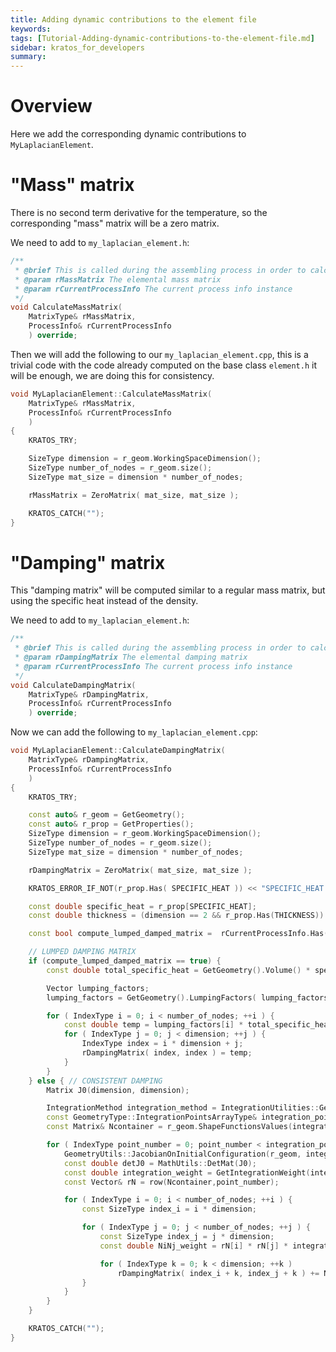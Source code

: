 ```yaml
---
title: Adding dynamic contributions to the element file
keywords: 
tags: [Tutorial-Adding-dynamic-contributions-to-the-element-file.md]
sidebar: kratos_for_developers
summary: 
---
```


# Overview

Here we add the corresponding dynamic contributions to `MyLaplacianElement`.

# "Mass" matrix

There is no second term derivative for the temperature, so the corresponding "mass" matrix will be a zero matrix. 

We need to add to `my_laplacian_element.h`:

```cpp
/**
 * @brief This is called during the assembling process in order to calculate the elemental mass matrix
 * @param rMassMatrix The elemental mass matrix
 * @param rCurrentProcessInfo The current process info instance
 */
void CalculateMassMatrix(
    MatrixType& rMassMatrix,
    ProcessInfo& rCurrentProcessInfo 
    ) override;
```

Then we will add the following to our `my_laplacian_element.cpp`, this is a trivial code with the code already computed on the base class `element.h` it will be enough, we are doing this for consistency.

```cpp
void MyLaplacianElement::CalculateMassMatrix(
    MatrixType& rMassMatrix,
    ProcessInfo& rCurrentProcessInfo
    )
{
    KRATOS_TRY;

    SizeType dimension = r_geom.WorkingSpaceDimension();
    SizeType number_of_nodes = r_geom.size();
    SizeType mat_size = dimension * number_of_nodes;

    rMassMatrix = ZeroMatrix( mat_size, mat_size );

    KRATOS_CATCH("");
}
```

# "Damping" matrix

This "damping matrix" will be computed similar to a regular mass matrix, but using the specific heat instead of the density.

We need to add to `my_laplacian_element.h`:

```cpp
/**
 * @brief This is called during the assembling process in order to calculate the elemental damping matrix
 * @param rDampingMatrix The elemental damping matrix
 * @param rCurrentProcessInfo The current process info instance
 */
void CalculateDampingMatrix(
    MatrixType& rDampingMatrix,
    ProcessInfo& rCurrentProcessInfo 
    ) override;
```

Now we can add the following to `my_laplacian_element.cpp`:

```cpp
void MyLaplacianElement::CalculateDampingMatrix(
    MatrixType& rDampingMatrix,
    ProcessInfo& rCurrentProcessInfo
    )
{
    KRATOS_TRY;

    const auto& r_geom = GetGeometry();
    const auto& r_prop = GetProperties();
    SizeType dimension = r_geom.WorkingSpaceDimension();
    SizeType number_of_nodes = r_geom.size();
    SizeType mat_size = dimension * number_of_nodes;

    rDampingMatrix = ZeroMatrix( mat_size, mat_size );

    KRATOS_ERROR_IF_NOT(r_prop.Has( SPECIFIC_HEAT )) << "SPECIFIC_HEAT has to be provided for the calculation of the DampingMatrix!" << std::endl;

    const double specific_heat = r_prop[SPECIFIC_HEAT];
    const double thickness = (dimension == 2 && r_prop.Has(THICKNESS)) ? r_prop[THICKNESS] : 1.0;

    const bool compute_lumped_damped_matrix =  rCurrentProcessInfo.Has(COMPUTE_LUMPED_MASS_MATRIX) ? rCurrentProcessInfo[COMPUTE_LUMPED_MASS_MATRIX] : false;

    // LUMPED DAMPING MATRIX
    if (compute_lumped_damped_matrix == true) {
        const double total_specific_heat = GetGeometry().Volume() * specific_heat * thickness;

        Vector lumping_factors;
        lumping_factors = GetGeometry().LumpingFactors( lumping_factors );

        for ( IndexType i = 0; i < number_of_nodes; ++i ) {
            const double temp = lumping_factors[i] * total_specific_heat;
            for ( IndexType j = 0; j < dimension; ++j ) {
                IndexType index = i * dimension + j;
                rDampingMatrix( index, index ) = temp;
            }
        }
    } else { // CONSISTENT DAMPING
        Matrix J0(dimension, dimension);

        IntegrationMethod integration_method = IntegrationUtilities::GetIntegrationMethodForExactMassMatrixEvaluation(r_geom);
        const GeometryType::IntegrationPointsArrayType& integration_points = r_geom.IntegrationPoints( integration_method );
        const Matrix& Ncontainer = r_geom.ShapeFunctionsValues(integration_method);

        for ( IndexType point_number = 0; point_number < integration_points.size(); ++point_number ) {
            GeometryUtils::JacobianOnInitialConfiguration(r_geom, integration_points[point_number], J0);
            const double detJ0 = MathUtils::DetMat(J0);
            const double integration_weight = GetIntegrationWeight(integration_points, point_number, detJ0) * thickness;
            const Vector& rN = row(Ncontainer,point_number);

            for ( IndexType i = 0; i < number_of_nodes; ++i ) {
                const SizeType index_i = i * dimension;

                for ( IndexType j = 0; j < number_of_nodes; ++j ) {
                    const SizeType index_j = j * dimension;
                    const double NiNj_weight = rN[i] * rN[j] * integration_weight * specific_heat;

                    for ( IndexType k = 0; k < dimension; ++k )
                        rDampingMatrix( index_i + k, index_j + k ) += NiNj_weight;
                }
            }
        }
    }

    KRATOS_CATCH("");
}
```
